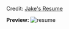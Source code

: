 Credit: [Jake's Resume](https://www.overleaf.com/latex/templates/jakes-resume/syzfjbzwjncs)

__Preview:__
![resume](https://user-images.githubusercontent.com/50312506/109926826-5f756a80-7cfe-11eb-9c87-0e5ba08d0826.png)
